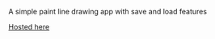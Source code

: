 A simple paint line drawing app with save and load features

[Hosted here](https://purple-pond-05b48e610.2.azurestaticapps.net)
